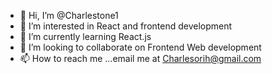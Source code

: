 - 👋 Hi, I’m @Charlestone1
- 👀 I’m interested in React and frontend development
- 🌱 I’m currently learning React.js
- 💞️ I’m looking to collaborate on Frontend Web development
- 📫 How to reach me ...email me at Charlesorih@gmail.com

<!---
Charlestone1/Charlestone1 is a ✨ special ✨ repository because its `README.md` (this file) appears on your GitHub profile.
You can click the Preview link to take a look at your changes.
--->
